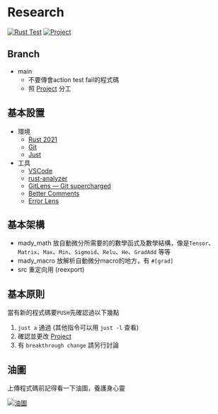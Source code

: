 # Research

[![Rust Test](https://github.com/MDResearch/research/actions/workflows/rust.yml/badge.svg)](https://github.com/MDResearch/research/actions/workflows/rust.yml) [![Project](https://img.shields.io/badge/Project-WIP-brightgreen)](https://github.com/orgs/MDResearch/projects/3)



## Branch

- main 
    - 不要傳會action test fail的程式碼
    - 照 [Project](https://github.com/orgs/MDResearch/projects/3) 分工

## 基本設置

- 環境
    - [Rust 2021](https://www.rust-lang.org/tools/install)
    - [Git](https://git-scm.com/)
    - [Just](https://just.systems/)
- 工具
    - [VSCode](https://code.visualstudio.com)
    - [rust-analyzer](https://marketplace.visualstudio.com/items?itemName=matklad.rust-analyzer)
    - [GitLens — Git supercharged](https://marketplace.visualstudio.com/items?itemName=eamodio.gitlens)
    - [Better Comments](https://marketplace.visualstudio.com/items?itemName=aaron-bond.better-comments)
    - [Error Lens](https://marketplace.visualstudio.com/items?itemName=usernamehw.errorlens)

## 基本架構

- mady_math
    放自動微分所需要的的數學函式及數學結構，像是`Tensor`、`Matrix`、`Max`、`Min`、`Sigmoid`、`Relu`、`He`、`GradAdd` 等等
- mady_macro
    放解析自動微分macro的地方，有 `#[grad]`
- src
    重定向用 (reexport)

## 基本原則

當有新的程式碼要`PUSH`先確認過以下幾點
1. `just a` 通過 (其他指令可以用 `just -l` 查看)
2. 確認並更改 [Project](https://github.com/orgs/MDResearch/projects/3)
3. 有 `breakthrough change` 請另行討論


## 油圖

上傳程式碼前記得看一下油圖，養護身心靈

[![油圖](https://pixiv.cat/83554234-2.png)](https://www.pixiv.net/artworks/83554234)
